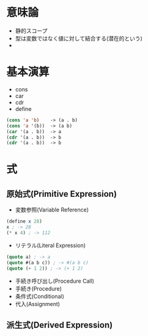 # 意味論
- 静的スコープ
- 型は変数ではなく値に対して結合する(潜在的という)
- 
# 基本演算
- cons
- car
- cdr
- define

```lisp
(cons 'a 'b)    -> (a . b)
(cons 'a '(b))  -> (a b)
(car '(a . b))  -> a
(cdr '(a . b))  -> b
(cdr '(a . b))  -> b
```

# 式
## 原始式(Primitive Expression)
- 変数参照(Variable Reference)
```scheme
(define x 28)
x ; -> 28
(* x 4) ; -> 112
```
- リテラル(Literal Expression)
```scheme
(quote a) ; -> a
(quote #(a b c)) ; -> #(a b c)
(quote (+ 1 2)) ; -> (+ 1 2)
```
- 手続き呼び出し(Procedure Call)
- 手続き(Procedure)
- 条件式(Conditional)
- 代入(Assignment)
## 派生式(Derived Expression)
